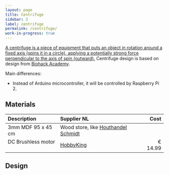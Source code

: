 ```yaml
---
layout: page
title: Centrifuge
sidebar: 3
label: centrifuge
permalink: /centrifuge/
work-in-progress: true
---
```


[A centrifuge is a piece of equipment that puts an object in rotation around a fixed axis (spins it in a circle), applying a potentially strong force perpendicular to the axis of spin (outward).](http://en.wikipedia.org/wiki/Centrifuge)
Centrifuge design is based on design from [Biohack Academy](http://biohackacademy.github.io/biofactory/class/5-centrifuge/).

Main differences:

* Instead of Arduino microcontroller, it will be controlled by Raspberry Pi 2.

## Materials

|**Description**|**Supplier NL**|**Cost**|
|:------------------------------|:--------------------------|--------:|
|3mm MDF 95 x 45 cm|Wood store, like [Houthandel Schmidt](https://www.google.com/maps/dir/Waag+Society,+Nieuwmarkt,+Amsterdam,+Netherlands/Houthandel+Schmidt,+Oudezijds+Achterburgwal+53,+1012+DB+Amsterdam,+Netherlands/@52.3732195,4.8971869,17z/data=!3m1!4b1!4m13!4m12!1m5!1m1!1s0x47c609b93deae857:0xa3c3b57e66c44946!2m2!1d4.900298!2d52.372807!1m5!1m1!1s0x47c609b901ad7703:0x6d511a1e0f5be9c2!2m2!1d4.89915!2d52.373417) &nbsp;&nbsp;&nbsp;| |
|DC Brushless motor &nbsp;&nbsp;&nbsp;|[HobbyKing](http://www.hobbyking.com/hobbyking/store/__40269__HobbyKing_Donkey_ST3511_810kv_Brushless_Power_System_Combo.html)|€ 14.99|

## Design

